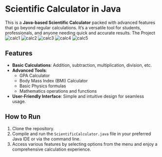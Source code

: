 # Scientific Calculator in Java

This is a **Java-based Scientific Calculator** packed with advanced features that go beyond regular calculations. It’s a versatile tool for students, professionals, and anyone needing quick and accurate results.
The Project
![calc1](https://github.com/user-attachments/assets/d7feb004-993e-42fb-9d7b-6a4d87e94f6d)
![calc2](https://github.com/user-attachments/assets/0ed75bb1-6897-4943-ba19-88fc2e379a92)
![calc3](https://github.com/user-attachments/assets/1acc237d-ef53-4816-8a7c-5dd521301592)
![calc4](https://github.com/user-attachments/assets/7795697c-4be7-465d-af98-5082e3f1864a)
![calc5](https://github.com/user-attachments/assets/88d3659a-b4eb-4688-b5a8-a821316f58af)

## Features
- **Basic Calculations**: Addition, subtraction, multiplication, division, etc.
- **Advanced Tools**: 
  - GPA Calculator
  - Body Mass Index (BMI) Calculator
  - Basic Physics formulas
  - Mathematics operations and functions
- **User-Friendly Interface**: Simple and intuitive design for seamless usage.

## How to Run
1. Clone the repository.
2. Compile and run the `ScientificCalculator.java` file in your preferred Java IDE or via the command line.
3. Access various features by selecting options from the menu and enjoy a comprehensive calculation experience.
